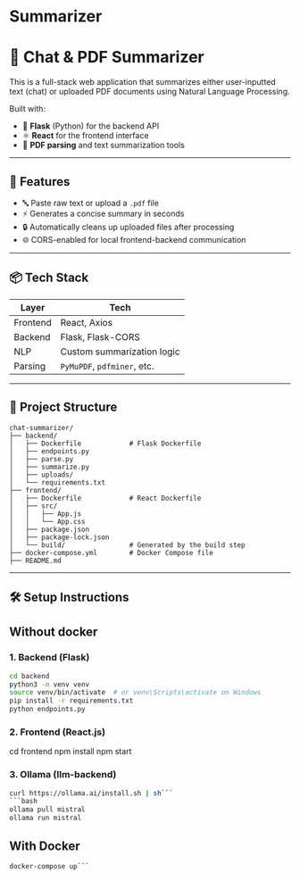 # Summarizer
# 🧠 Chat & PDF Summarizer

This is a full-stack web application that summarizes either user-inputted text (chat) or uploaded PDF documents using Natural Language Processing.

Built with:
- 🧰 **Flask** (Python) for the backend API
- ⚛️ **React** for the frontend interface
- 📄 **PDF parsing** and text summarization tools

---

## 🚀 Features

- 🔤 Paste raw text or upload a `.pdf` file
- ⚡ Generates a concise summary in seconds
- 🔒 Automatically cleans up uploaded files after processing
- 🌐 CORS-enabled for local frontend-backend communication

---

## 📦 Tech Stack

| Layer    | Tech                           |
|----------|--------------------------------|
| Frontend | React, Axios                   |
| Backend  | Flask, Flask-CORS              |
| NLP      | Custom summarization logic     |
| Parsing  | `PyMuPDF`, `pdfminer`, etc.    |

---

## 📁 Project Structure
```
chat-summarizer/
├── backend/
│   ├── Dockerfile            # Flask Dockerfile
│   ├── endpoints.py
│   ├── parse.py
│   ├── summarize.py
│   ├── uploads/
│   └── requirements.txt
├── frontend/
│   ├── Dockerfile            # React Dockerfile
│   ├── src/
│   │   ├── App.js
│   │   └── App.css
│   ├── package.json
│   ├── package-lock.json
│   └── build/                # Generated by the build step
├── docker-compose.yml        # Docker Compose file
├── README.md
```


---

## 🛠️ Setup Instructions
## Without docker
### 1. Backend (Flask)

```bash
cd backend
python3 -m venv venv
source venv/bin/activate  # or venv\Scripts\activate on Windows
pip install -r requirements.txt
python endpoints.py
```
### 2. Frontend (React.js)
cd frontend
npm install
npm start


### 3. Ollama (llm-backend)
```bash 
curl https://ollama.ai/install.sh | sh```
```bash
ollama pull mistral
ollama run mistral
```
## With Docker 
```bash
docker-compose up```






